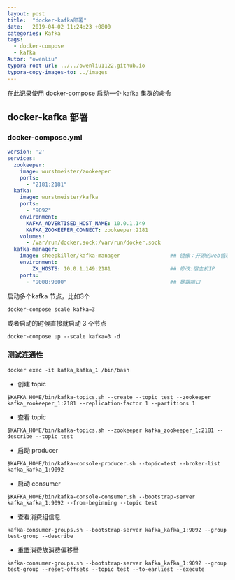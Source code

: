 ```yaml
---
layout: post
title:  "docker-kafka部署"
date:   2019-04-02 11:24:23 +0800
categories: Kafka
tags: 
  - docker-compose
  - kafka
Autor: "owenliu"
typora-root-url: ../../owenliu1122.github.io
typora-copy-images-to: ../images
---
```

在此记录使用 docker-compose 启动一个 kafka 集群的命令

## docker-kafka 部署

### docker-compose.yml

``` yaml
version: '2'
services:
  zookeeper:
    image: wurstmeister/zookeeper
    ports:
      - "2181:2181"
  kafka:
    image: wurstmeister/kafka
    ports:
      - "9092"
    environment:
      KAFKA_ADVERTISED_HOST_NAME: 10.0.1.149
      KAFKA_ZOOKEEPER_CONNECT: zookeeper:2181
    volumes:
      - /var/run/docker.sock:/var/run/docker.sock
  kafka-manager:
    image: sheepkiller/kafka-manager                ## 镜像：开源的web管理kafka集群的界面
    environment:
        ZK_HOSTS: 10.0.1.149:2181                   ## 修改:宿主机IP
    ports:
      - "9000:9000"                                 ## 暴露端口
```

启动多个kafka 节点，比如3个

``` shell
docker-compose scale kafka=3
```

或者启动的时候直接就启动 3 个节点

``` shell
docker-compose up --scale kafka=3 -d
```

### 测试连通性

``` shell
docker exec -it kafka_kafka_1 /bin/bash
```

- 创建 topic

``` shell
$KAFKA_HOME/bin/kafka-topics.sh --create --topic test --zookeeper kafka_zookeeper_1:2181 --replication-factor 1 --partitions 1
```

- 查看 topic

``` shell
$KAFKA_HOME/bin/kafka-topics.sh --zookeeper kafka_zookeeper_1:2181 --describe --topic test
```

- 启动 producer

``` shell
$KAFKA_HOME/bin/kafka-console-producer.sh --topic=test --broker-list kafka_kafka_1:9092
```

- 启动 consumer

``` shell
$KAFKA_HOME/bin/kafka-console-consumer.sh --bootstrap-server kafka_kafka_1:9092 --from-beginning --topic test
```

- 查看消费组信息

``` shell
kafka-consumer-groups.sh --bootstrap-server kafka_kafka_1:9092 --group test-group --describe
```

- 重置消费族消费偏移量
``` shell
kafka-consumer-groups.sh --bootstrap-server kafka_kafka_1:9092 --group test-group --reset-offsets --topic test --to-earliest --execute
```